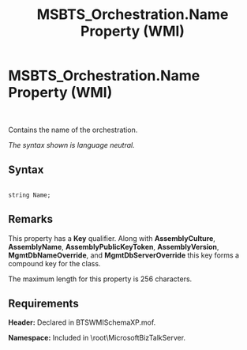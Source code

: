 ﻿---
title: MSBTS_Orchestration.Name Property (WMI)
TOCTitle: MSBTS_Orchestration.Name Property (WMI)
ms:assetid: a9b0d106-24b6-4e5b-b9c9-55a678d05a4f
ms:mtpsurl: https://msdn.microsoft.com/en-us/library/Aa577961(v=BTS.80)
ms:contentKeyID: 51530336
ms.date: 08/30/2017
mtps_version: v=BTS.80
---

# MSBTS\_Orchestration.Name Property (WMI)

 

Contains the name of the orchestration.

*The syntax shown is language neutral.*

## Syntax

``` 
  
string Name;  
```

## Remarks

This property has a **Key** qualifier. Along with **AssemblyCulture**, **AssemblyName**, **AssemblyPublicKeyToken**, **AssemblyVersion**, **MgmtDbNameOverride**, and **MgmtDbServerOverride** this key forms a compound key for the class.

The maximum length for this property is 256 characters.

## Requirements

**Header:** Declared in BTSWMISchemaXP.mof.

**Namespace:** Included in \\root\\MicrosoftBizTalkServer.

